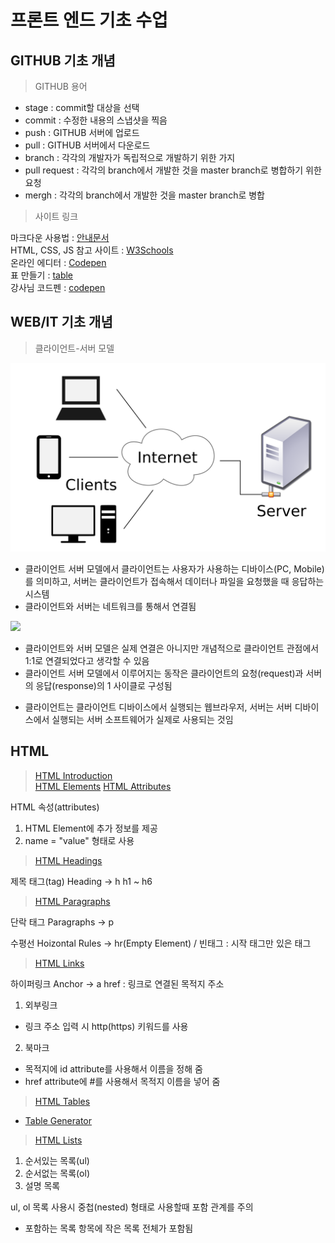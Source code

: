 # 프론트 엔드 기초 수업

## GITHUB 기초 개념

> GITHUB 용어

- stage : commit할 대상을 선택
- commit : 수정한 내용의 스냅샷을 찍음
- push : GITHUB 서버에 업로드
- pull : GITHUB 서버에서 다운로드
- branch : 각각의 개발자가 독립적으로 개발하기 위한 가지
- pull request : 각각의 branch에서 개발한 것을 master branch로 병합하기 위한 요청
- mergh : 각각의 branch에서 개발한 것을 master branch로 병합

> 사이트 링크

마크다운 사용법 : [안내문서](https://gist.github.com/ihoneymon/652be052a0727ad59601)<br/>
HTML, CSS, JS 참고 사이트 : [W3Schools](https://www.w3schools.com/)<br/>
온라인 에디터 : [Codepen](https://codepen.io/trending)<br/>
표 만들기 : [table](https://www.tablesgenerator.com/#)\
강사님 코드펜 : [codepen](https://codepen.io/ministori-yonsei)

## WEB/IT 기초 개념

> 클라이언트-서버 모델

<img src="https://github.com/life525/green_weekend_03/blob/main/1200px-Client-server-model.svg.png" width="648" />

- 클라이언트 서버 모델에서 클라이언트는 사용자가 사용하는 디바이스(PC, Mobile)를 의미하고, 서버는 클라이언트가 접속해서 데이터나 파일을 요청했을 때  응답하는 시스템  
- 클라이언트와 서버는 네트워크를 통해서 연결됨

<img src="https://s3-ap-northeast-2.amazonaws.com/opentutorials-user-file/course/2614/4971.png" />

- 클라이언트와 서버 모델은 실제 연결은 아니지만 개념적으로 클라이언트 관점에서 1:1로 연결되었다고 생각할 수 있음  
- 클라이언트 서버 모델에서 이루어지는 동작은 클라이언트의 요청(request)과 서버의 응답(response)의 1 사이클로 구성됨

* 클라이언트는 클라이언트 디바이스에서 실행되는 웹브라우저, 서버는 서버 디바이스에서 실행되는 서버 소프트웨어가 실제로 사용되는 것임

## HTML

> [HTML Introduction](https://www.w3schools.com/html/html_intro.asp)<br/>
> [HTML Elements](https://www.w3schools.com/html/html_elements.asp)
> [HTML Attributes](https://www.w3schools.com/html/html_attributes.asp)

HTML 속성(attributes)
1) HTML Element에 추가 정보를 제공
2) name = "value" 형태로 사용

> [HTML Headings](https://www.w3schools.com/html/html_headings.asp)   

제목 태그(tag)
Heading -> h
h1 ~ h6

> [HTML Paragraphs](https://www.w3schools.com/html/html_paragraphs.asp)   

단락 태그
Paragraphs -> p

수평선
Hoizontal Rules -> hr(Empty Element) / 빈태그 : 시작 태그만 있은 태그

> [HTML Links](https://www.w3schools.com/html/html_links.asp)

 하이퍼링크
 Anchor -> a
 href : 링크로 연결된 목적지 주소 </br>
 
 1) 외부링크 </br>
 - 링크 주소 입력 시 http(https) 키워드를 사용
 
 2) 북마크
 - 목적지에 id attribute를 사용해서 이름을 정해 줌
 - href attribute에 #를 사용해서 목적지 이름을 넣어 줌

>[HTML Tables](https://www.w3schools.com/html/html_tables.asp)

- [Table Generator](https://www.tablesgenerator.com/html_tables)

>[HTML Lists](https://www.w3schools.com/html/html_lists.asp)

1) 순서있는 목록(ul)
2) 순서없는 목록(ol)
3) 설명 목록

ul, ol 목록 사용시 중첩(nested) 형태로 사용할때 포함 관계를 주의
- 포함하는 목록 항목에 작은 목록 전체가 포함됨
